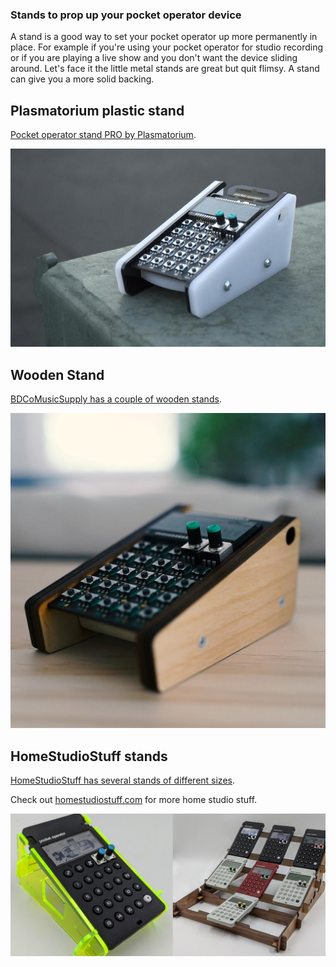 ### Stands to prop up your pocket operator device

A stand is a good way to set your pocket operator up more permanently in place. For example if you're using your pocket operator for studio recording or if you are playing a live show and you don't want the device sliding around. Let's face it the little metal stands are great but quit flimsy. A stand can give you a more solid backing.

## Plasmatorium plastic stand

[Pocket operator stand PRO by Plasmatorium](https://www.etsy.com/listing/727586264/pocket-operator-stand-pro).

[![Plasmatorium's plastic pocket operator stand PRO](img/content/pocket-operator-stand-plasmatorium-pro.jpg)](https://www.etsy.com/listing/727586264/pocket-operator-stand-pro)

## Wooden Stand

[BDCoMusicSupply has a couple of wooden stands](https://www.etsy.com/au/shop/BDCoMusicSupply?listing_id=835845457&search_query=pocket+operator).

[![BDCoMusicSupply wooden pocket operator stand](img/content/bdcomusicsupply-wooden-pocket-operator-stand.jpg)](https://www.etsy.com/au/shop/BDCoMusicSupply?listing_id=835845457&search_query=pocket+operator)

## HomeStudioStuff stands

[HomeStudioStuff has several stands of different sizes](https://www.etsy.com/shop/HomeStudioStuff?listing_id=881438726&search_query=pocket+operator).

Check out [homestudiostuff.com](https://homestudiostuff.com) for more home studio stuff.

[![HomeStudioStuff pocket operator stands](img/content/homestudiostuff-pocket-operator-stands.png)](https://www.etsy.com/shop/HomeStudioStuff?listing_id=881438726&search_query=pocket+operator)

